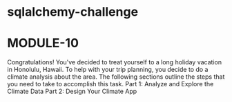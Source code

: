 # sqlalchemy-challenge
# MODULE-10
Congratulations! You've decided to treat yourself to a long holiday vacation in Honolulu, Hawaii. To help with your trip planning, you decide to do a climate analysis about the area. The following sections outline the steps that you need to take to accomplish this task.
      Part 1: Analyze and Explore the Climate Data
  Part 2: Design Your Climate App
